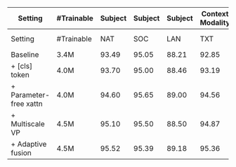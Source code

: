 | Setting | #Trainable | Subject | Subject | Subject | Context Modality | Context Modality | Context Modality | Grade | Grade | Average |
| --- | --- | --- | --- | --- | --- | --- | --- | --- | --- | --- |
| Setting | #Trainable | NAT | SOC | LAN | TXT | IMG | NO | G1-6 | G7-12 | Average |
| Baseline | 3.4M | 93.49 | 95.05 | 88.21 | 92.85 | 91.28 | 90.92 | 92.50 | 92.35 | 92.45 |
| + [cls] token | 4.0M | 93.70 | 95.00 | 88.46 | 93.19 | 91.85 | 90.63 | 92.37 | 93.05 | 92.61 |
| + Parameter-free xattn | 4.0M | 94.60 | 95.65 | 89.00 | 94.56 | 93.19 | 90.89 | 93.42 | 93.27 | 93.37 |
| + Multiscale VP | 4.5M | 95.10 | 95.50 | 88.50 | 94.87 | 93.48 | 90.66 | 93.61 | 93.21 | 93.47 |
| + Adaptive fusion | 4.5M | 95.52 | 95.39 | 89.18 | 95.36 | 93.95 | 90.94 | 93.87 | 93.80 | 93.85 |
